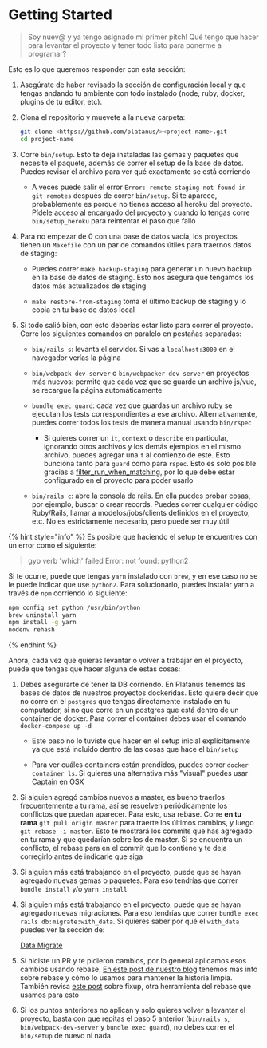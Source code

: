 # Getting Started

> Soy nuev@ y ya tengo asignado mi primer pitch! Qué tengo que hacer para levantar el proyecto y tener todo listo para ponerme a programar?

Esto es lo que queremos responder con esta sección:

1. Asegúrate de haber revisado la sección de configuración local y que tengas andando tu ambiente con todo instalado (node, ruby, docker, plugins de tu editor, etc).

1. Clona el repositorio y muevete a la nueva carpeta:

    ```bash
    git clone <https://github.com/platanus/><project-name>.git
    cd project-name
    ```

1. Corre `bin/setup`. Esto te deja instaladas las gemas y paquetes que necesite el paquete, además de correr el setup de la base de datos. Puedes revisar el archivo para ver qué exactamente se está corriendo

    * A veces puede salir el error `Error: remote staging not found in git remotes` después de correr `bin/setup`. Si te aparece, probablemente es porque no tienes acceso al heroku del proyecto. Pídele acceso al encargado del proyecto y cuando lo tengas corre `bin/setup_heroku` para reintentar el paso que falló

1. Para no empezar de 0 con una base de datos vacía, los proyectos tienen un `Makefile` con un par de comandos útiles para traernos datos de staging:

    * Puedes correr `make backup-staging` para generar un nuevo backup en la base de datos de staging. Esto nos asegura que tengamos los datos más actualizados de staging

    * `make restore-from-staging` toma el último backup de staging y lo copia en tu base de datos local

1. Si todo salió bien, con esto deberías estar listo para correr el proyecto. Corre los siguientes comandos en paralelo en pestañas separadas:

    * `bin/rails s`: levanta el servidor. Si vas a `localhost:3000` en el navegador verías la página

    * `bin/webpack-dev-server` o `bin/webpacker-dev-server` en proyectos más nuevos: permite que cada vez que se guarde un archivo js/vue, se recargue la página automáticamente

    * `bundle exec guard`: cada vez que guardas un archivo ruby se ejecutan los tests correspondientes a ese archivo. Alternativamente, puedes correr todos los tests de manera manual usando `bin/rspec`

        * Si quieres correr un `it`, `context` o `describe` en particular, ignorando otros archivos y los demás ejemplos en el mismo archivo, puedes agregar una `f` al comienzo de este. Esto bunciona tanto para `guard` como para `rspec`. Esto es solo posible gracias a [filter_run_when_matching](https://relishapp.com/rspec/rspec-core/v/3-6/docs/filtering/filter-run-when-matching), por lo que debe estar configurado en el proyecto para poder usarlo

    * `bin/rails c`: abre la consola de rails. En ella puedes probar cosas, por ejemplo, buscar o crear records. Puedes correr cualquier código Ruby/Rails, llamar a modelos/jobs/clients definidos en el proyecto, etc. No es estrictamente necesario, pero puede ser muy útil

{% hint style="info" %}
Es posible que haciendo el setup te encuentres con un error como el siguiente:

> gyp verb 'which' failed Error: not found: python2

Si te ocurre, puede que tengas `yarn` instalado con `brew`, y en ese caso no se le puede indicar que use `python2`. Para solucionarlo, puedes instalar yarn a través de `npm` corriendo lo siguiente:

```bash
npm config set python /usr/bin/python
brew uninstall yarn
npm install -g yarn
nodenv rehash
```

{% endhint %}

Ahora, cada vez que quieras levantar o volver a trabajar en el proyecto, puede que tengas que hacer alguna de estas cosas:

1. Debes asegurarte de tener la DB corriendo. En Platanus tenemos las bases de datos de nuestros proyectos dockeridas. Esto quiere decir que no corre en el `postgres` que tengas directamente instalado en tu computador, si no que corre en un postgres que está dentro de un container de docker. Para correr el container debes usar el comando `docker-compose up -d`

    * Este paso no lo tuviste que hacer en el setup inicial explícitamente ya que está incluído dentro de las cosas que hace el `bin/setup`

    * Para ver cuáles containers están prendidos, puedes correr `docker container ls`. Si quieres una alternativa más "visual" puedes usar [Captain](https://getcaptain.co/) en OSX

1. Si alguien agregó cambios nuevos a master, es bueno traerlos frecuentemente a tu rama, así se resuelven periódicamente los conflictos que puedan aparecer. Para esto, usa rebase. Corre **en tu rama** `git pull origin master` para traerte los últimos cambios, y luego `git rebase -i master`. Esto te mostrará los commits que has agregado en tu rama y que quedarían sobre los de master. Si se encuentra un conflicto, el rebase para en el commit que lo contiene y te deja corregirlo antes de indicarle que siga

1. Si alguien más está trabajando en el proyecto, puede que se hayan agregado nuevas gemas o paquetes. Para eso tendrías que correr `bundle install` y/o `yarn install`

1. Si alguien más está trabajando en el proyecto, puede que se hayan agregado nuevas migraciones. Para eso tendrías que correr `bundle exec rails db:migrate:with_data`. Si quieres saber por qué el `with_data` puedes ver la sección de: 

    [Data Migrate](stack/ruby_rails/data_migrate.md)

1. Si hiciste un PR y te pidieron cambios, por lo general aplicamos esos cambios usando rebase. [En este post de nuestro blog](https://plata.news/blog/manteniendo-la-historia-limpia-usando-git-rebase/) tenemos más info sobre rebase y cómo lo usamos para mantener la historia limpia. También revisa [este post](https://fle.github.io/git-tip-keep-your-branch-clean-with-fixup-and-autosquash.html) sobre fixup, otra herramienta del rebase que usamos para esto

1. Si los puntos anteriores no aplican y solo quieres volver a levantar el proyecto, basta con que repitas el paso 5 anterior (`bin/rails s`, `bin/webpack-dev-server` y `bundle exec guard`), no debes correr el `bin/setup` de nuevo ni nada



